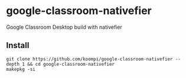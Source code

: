 # google-classroom-nativefier
Google Classroom Desktop build with nativefier

## Install

```console
git clone https://github.com/koompi/google-classroom-nativefier --depth 1 && cd google-classroom-nativefier
makepkg -si
```

